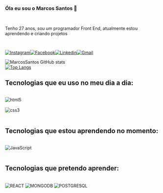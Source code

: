 

### Óla eu sou o Marcos Santos 👋
<br>
<p>Tenho 27 anos, sou um programador Front End, atualmente estou aprendendo e criando projetos</p>
<br>

[![Instagram](https://img.shields.io/badge/Instagram-E4405F?style=for-the-badge&logo=instagram&logoColor=white)](https://www.instagram.com/marquinhos.santos95/)[![Facebook](https://img.shields.io/badge/Facebook-1877F2?style=for-the-badge&logo=facebook&logoColor=white)](https://www.facebook.com/marquinhos.santos.148)[![Linkedin](https://img.shields.io/badge/LinkedIn-0077B5?style=for-the-badge&logo=linkedin&logoColor=white)]()[![Gmail](https://img.shields.io/badge/Gmail-D14836?style=for-the-badge&logo=gmail&logoColor=white)](https://mail.google.com/mail/u/0/#inbox)


 ![MarcosSantos GitHub stats](https://github-readme-stats.vercel.app/api?username=MarcosSantos95&show_icons=true&theme=radical)
 <br>
 [![Top Langs](https://github-readme-stats.vercel.app/api/top-langs/?username=MarcosSantos95&layout=compact)](https://github.com/anuraghazra/github-readme-stats)

## Tecnologias que eu uso no meu dia a dia:


<div style="display: inline_block"><br>
<img align="center" alt="html5" src="https://img.shields.io/badge/HTML5-E34F26?style=for-the-badge&logo=html5&logoColor=white" />
</div>

<div style="display: inline_block"><br>
<img align="center" alt="css3" src="https://img.shields.io/badge/CSS3-1572B6?style=for-the-badge&logo=css3&logoColor=white" />
</div>
<br>
<h2> Tecnologias que estou aprendendo no momento:</h2>
<div style="display: inline_block"><br>
<img align="center" alt="JavaScript" src="https://img.shields.io/badge/JavaScript-F7DF1E?style=for-the-badge&logo=JavaScript&logoColor=white" />
</div>
<br>

<h2> Tecnologias que pretendo aprender:</h2>
<br>

<img align="center" alt="REACT" src="https://img.shields.io/badge/React-20232A?style=for-the-badge&logo=react&logoColor=61DAFB" />
<img align="center" alt="MONGODB" src="https://img.shields.io/badge/MongoDB-4EA94B?style=for-the-badge&logo=mongodb&logoColor=white" />
<img align="center" alt="POSTGRESQL" src="https://img.shields.io/badge/PostgreSQL-316192?style=for-the-badge&logo=postgresql&logoColor=white" />



 

 
